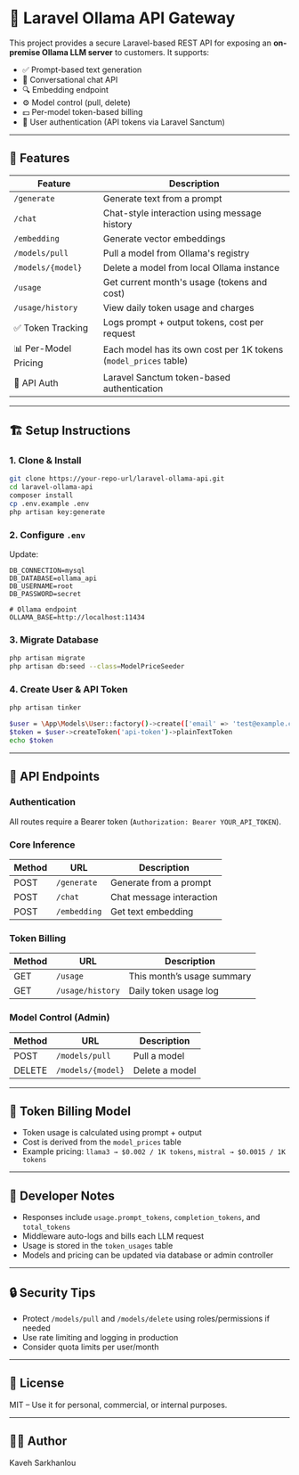 

# 🧠 Laravel Ollama API Gateway

This project provides a secure Laravel-based REST API for exposing an **on-premise Ollama LLM server** to customers. It supports:

- ✅ Prompt-based text generation
- 💬 Conversational chat API
- 🔍 Embedding endpoint
- ⚙️ Model control (pull, delete)
- 💵 Per-model token-based billing
- 🔐 User authentication (API tokens via Laravel Sanctum)

---

## 🚀 Features

| Feature             | Description                                                                 |
|---------------------|-----------------------------------------------------------------------------|
| `/generate`         | Generate text from a prompt                                                 |
| `/chat`             | Chat-style interaction using message history                                |
| `/embedding`        | Generate vector embeddings                                                  |
| `/models/pull`      | Pull a model from Ollama's registry                                         |
| `/models/{model}`   | Delete a model from local Ollama instance                                   |
| `/usage`            | Get current month's usage (tokens and cost)                                 |
| `/usage/history`    | View daily token usage and charges                                          |
| ✅ Token Tracking   | Logs prompt + output tokens, cost per request                               |
| 📊 Per-Model Pricing| Each model has its own cost per 1K tokens (`model_prices` table)            |
| 🔐 API Auth         | Laravel Sanctum token-based authentication                                  |

---

## 🏗️ Setup Instructions

### 1. Clone & Install

```bash
git clone https://your-repo-url/laravel-ollama-api.git
cd laravel-ollama-api
composer install
cp .env.example .env
php artisan key:generate
```

### 2. Configure `.env`

Update:

```env
DB_CONNECTION=mysql
DB_DATABASE=ollama_api
DB_USERNAME=root
DB_PASSWORD=secret

# Ollama endpoint
OLLAMA_BASE=http://localhost:11434
```

### 3. Migrate Database

```bash
php artisan migrate
php artisan db:seed --class=ModelPriceSeeder
```

### 4. Create User & API Token

```bash
php artisan tinker

$user = \App\Models\User::factory()->create(['email' => 'test@example.com'])
$token = $user->createToken('api-token')->plainTextToken
echo $token
```

---

## 🔌 API Endpoints

### Authentication
All routes require a Bearer token (`Authorization: Bearer YOUR_API_TOKEN`).

### Core Inference

| Method | URL         | Description                |
|--------|-------------|----------------------------|
| POST   | `/generate` | Generate from a prompt     |
| POST   | `/chat`     | Chat message interaction   |
| POST   | `/embedding`| Get text embedding         |

### Token Billing

| Method | URL              | Description                    |
|--------|------------------|--------------------------------|
| GET    | `/usage`         | This month’s usage summary     |
| GET    | `/usage/history` | Daily token usage log          |

### Model Control (Admin)

| Method | URL                    | Description              |
|--------|------------------------|--------------------------|
| POST   | `/models/pull`         | Pull a model             |
| DELETE | `/models/{model}`      | Delete a model           |

---

## 🧮 Token Billing Model

- Token usage is calculated using prompt + output
- Cost is derived from the `model_prices` table
- Example pricing: `llama3 → $0.002 / 1K tokens`, `mistral → $0.0015 / 1K tokens`

---

## 🧰 Developer Notes

- Responses include `usage.prompt_tokens`, `completion_tokens`, and `total_tokens`
- Middleware auto-logs and bills each LLM request
- Usage is stored in the `token_usages` table
- Models and pricing can be updated via database or admin controller

---

## 🔒 Security Tips

- Protect `/models/pull` and `/models/delete` using roles/permissions if needed
- Use rate limiting and logging in production
- Consider quota limits per user/month

---

## 📜 License

MIT – Use it for personal, commercial, or internal purposes.

---

## 🧑‍💻 Author

Kaveh Sarkhanlou